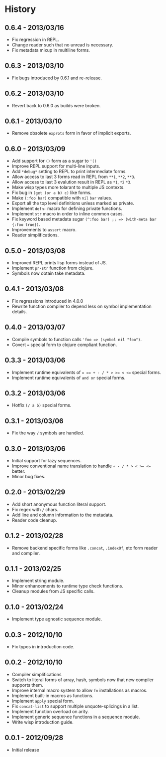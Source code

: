 # History

## 0.6.4 - 2013/03/16

  - Fix regression in REPL.
  - Change reader such that no unread is necessary.
  - Fix metadata mixup in multiline forms.

## 0.6.3 - 2013/03/10

  - Fix bugs introduced by 0.6.1 and re-release.

## 0.6.2 - 2013/03/10

  - Revert back to 0.6.0 as builds were broken.
  
## 0.6.1 - 2013/03/10

  - Remove obsolete `exprots` form in favor of
    implicit exports.

## 0.6.0 - 2013/03/09

  - Add support for `()` form as a sugar to `'()`
  - Improve REPL support for multi-line inputs.
  - Add `*debug*` setting to REPL to print intermediate forms.
  - Allow access to last 3 forms read in REPL from `**1`, `**2`, `**3`.
  - Allow access to last 3 evalution result in REPL as `*1`, `*2` `*3`.
  - Make wisp types more tolarant to multiple JS contexts.
  - Fix bug in `(get (or a b) c)` like forms.
  - Make `(:foo bar)` compatible with `nil` `bar` values.
  - Export all the top level definitions unless marked as private.
  - Implement `defn-` macro for defining private functions.
  - Implement `str` macro in order to inline common cases.
  - Fix keyword based metadata sugar `(^:foo bar) ;; => (with-meta bar {:foo true})`.
  - Improvements to `assert` macro.
  - Reader simplifications.

## 0.5.0 - 2013/03/08

  - Improved REPL prints lisp forms instead of JS.
  - Implement `pr-str` function from clojure.
  - Symbols now obtain take metadata.

## 0.4.1 - 2013/03/08

  - Fix regressions introduced in 4.0.0
  - Rewrite function compiler to depend less on symbol implementation details.

## 0.4.0 - 2013/03/07

  - Compile symbols to function calls `'foo => (symbol nil "foo")`.
  - Covert `=` special form to clojure compliant function.

## 0.3.3 - 2013/03/06

  - Implement runtime equivalents of `= == + - / * > >= < <=` special forms.
  - Implement runtime equivalents of `and or` special forms.

## 0.3.2 - 2013/03/06

  - Hotfix `(/ a b)` special forms.

## 0.3.1 - 2013/03/06

  - Fix the way `/` symbols are handled.

## 0.3.0 - 2013/03/06

  - Initial support for lazy sequences.
  - Improve conventional name translation to handle `+ - / * > < >= <=` better.
  - Minor bug fixes.

## 0.2.0 - 2013/02/29

  - Add short anonymous function literal support.
  - Fix regex with `/` chars.
  - Add line and column information to the metadata.
  - Reader code cleanup.

## 0.1.2 - 2013/02/28

  - Remove backend specific forms like `.concat`, `.indexOf`, etc form
    reader and compiler.

## 0.1.1 - 2013/02/25

  - Implement string module.
  - Minor enhancements to runtime type check functions.
  - Cleanup modules from JS specific calls.

## 0.1.0 - 2013/02/24

  - Implement type agnostic sequence module.

## 0.0.3 - 2012/10/10

  - Fix typos in introduction code.

## 0.0.2 - 2012/10/10


  - Compiler simplifications
  - Switch to literal forms of array, hash, symbols now that new compiler
    supports them.
  - Improve internal macro system to allow `fn` installations as macros.
  - Implement built-in macros as functions.
  - Implement `apply` special form.
  - Fix `concat-list` to support multiple unquote-splicings in a list.
  - Implement function overload on arity.
  - Implement generic sequence functions in a sequence module.
  - Write wisp introduction guide.

## 0.0.1 - 2012/09/28

  - Initial release
